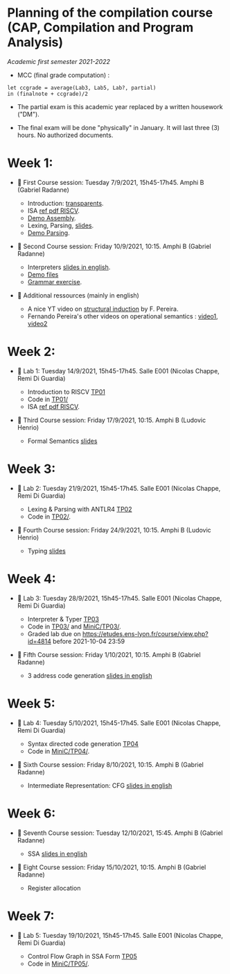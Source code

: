 # Planning of the compilation course (CAP, Compilation and Program Analysis)
_Academic first semester 2021-2022_

* MCC (final grade computation) : 
```
let ccgrade = average(Lab3, Lab5, Lab?, partial)
in (finalnote + ccgrade)/2
```
* The partial exam is this academic year replaced by a written housework ("DM").

* The final exam will be done "physically" in January. It will last three (3) hours. No authorized documents.

# Week 1: 

- :book: First Course session: Tuesday 7/9/2021, 15h45-17h45. Amphi B (Gabriel Radanne)
  
  * Introduction: [transparents](course/capmif_cours01_intro_et_archi.pdf).
  * ISA [ref pdf RISCV](course/riscv_isa.pdf).
  * [Demo Assembly](course/demo20.s).
  * Lexing, Parsing, [slides](course/capmif_cours02_lexing_parsing.pdf).
  * [Demo Parsing](course/ANTLRExamples.tar.xz).

- :book: Second Course session: Friday 10/9/2021, 10:15. Amphi B (Gabriel Radanne)

  * Interpreters [slides in english](course/capmif_cours03_interpreters.pdf).
  * [Demo files](course/ANTLRExamples.tar.xz)
  * [Grammar exercise](course/TD2.pdf).

- :rocket: Additional ressources (mainly in english)

	* A nice YT video on [structural induction](https://www.youtube.com/watch?v=2o3EzvfgTiQ) by F. Pereira.
	* Fernando Pereira's other videos on operational semantics : [video1](https://www.youtube.com/watch?v=bOzbRhXvtlY), [video2](https://www.youtube.com/watch?v=aiBKOuM5iEA)

# Week 2:

- :hammer: Lab 1: Tuesday 14/9/2021, 15h45-17h45. Salle E001 (Nicolas Chappe, Remi Di Guardia)

    * Introduction to RISCV [TP01](TP01/tp1.pdf)
    * Code in [TP01/](TP01/)
    * ISA [ref pdf RISCV](course/riscv_isa.pdf).

- :book: Third Course session: Friday 17/9/2021, 10:15. Amphi B (Ludovic Henrio)

    * Formal Semantics [slides](course/cap_cours03b_semantics.pdf)

# Week 3:

- :hammer: Lab 2: Tuesday 21/9/2021, 15h45-17h45. Salle E001 (Nicolas Chappe, Remi Di Guardia)

    * Lexing & Parsing with ANTLR4 [TP02](TP02/tp2.pdf)
    * Code in [TP02/](TP02/).
    
- :book: Fourth Course session: Friday 24/9/2021, 10:15. Amphi B (Ludovic Henrio)
    
    * Typing [slides](course/CAP_cours04_typing.pdf)

# Week 4:

- :hammer: Lab 3: Tuesday 28/9/2021, 15h45-17h45. Salle E001 (Nicolas Chappe, Remi Di Guardia)

    * Interpreter & Typer [TP03](TP03/tp3.pdf)
    * Code in [TP03/](TP03/) and [MiniC/TP03/](MiniC/TP03/).
    * Graded lab due on https://etudes.ens-lyon.fr/course/view.php?id=4814 before 2021-10-04 23:59

- :book: Fifth Course session: Friday 1/10/2021, 10:15. Amphi B (Gabriel Radanne)

  * 3 address code generation [slides in english](course/capmif_cours05_3ad_codegen.pdf)

# Week 5:

- :hammer: Lab 4: Tuesday 5/10/2021, 15h45-17h45. Salle E001 (Nicolas Chappe, Remi Di Guardia)

    * Syntax directed code generation [TP04](MiniC/TP04/tp4.pdf)
    * Code in [MiniC/TP04/](MiniC/TP04/).

- :book: Sixth Course session: Friday 8/10/2021, 10:15. Amphi B (Gabriel Radanne)

    * Intermediate Representation: CFG [slides in english](course/capmif_cours06_irs.pdf)

# Week 6:

- :book: Seventh Course session: Tuesday 12/10/2021, 15:45. Amphi B (Gabriel Radanne)

    * SSA [slides in english](course/cap_cours06a_ssa.pdf)

- :book: Eight Course session: Friday 15/10/2021, 10:15. Amphi B (Gabriel Radanne)

    * Register allocation

# Week 7:

- :hammer: Lab 5: Tuesday 19/10/2021, 15h45-17h45. Salle E001 (Nicolas Chappe, Remi Di Guardia)

    * Control Flow Graph in SSA Form [TP05](MiniC/TP05/tp5a.pdf)
    * Code in [MiniC/TP05/](MiniC/TP05/).
